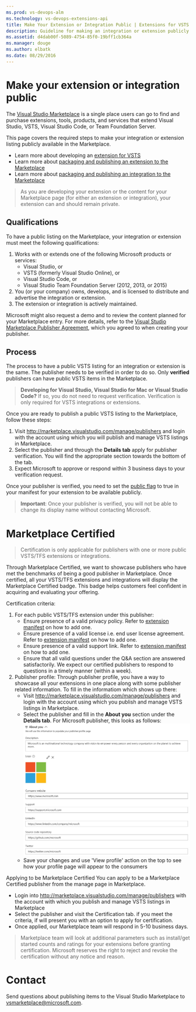 ```yaml
---
ms.prod: vs-devops-alm
ms.technology: vs-devops-extensions-api
title: Make Your Extension or Integration Public | Extensions for VSTS
description: Guideline for making an integration or extension publicly visible on the Visual Studio Marketplace
ms.assetid: d4dab00f-5089-4754-85f0-19bff1cb364a
ms.manager: douge
ms.author: elbatk
ms.date: 08/29/2016
---
```


# Make your extension or integration public

The [Visual Studio Marketplace](https://marketplace.visualstudio.com) is a single place users can go to find and purchase extensions, tools, products, and services that extend Visual Studio, VSTS, Visual Studio Code, or Team Foundation Server. 

This page covers the required steps to make your integration or extension listing publicly available in the Marketplace. 

* Learn more about developing an [extension for VSTS](../index.md)
* Learn more about [packaging and publishing an extension to the Marketplace](./overview.md)
* Learn more about [packaging and publishing an integration to the Marketplace](./integration.md)


> As you are developing your extension or the content for your Marketplace page (for either an extension or integration), your extension can and should remain private.

## Qualifications

To have a public listing on the Marketplace, your integration or extension must meet the following qualifications:

1. Works with or extends one of the following Microsoft products or services:
   * Visual Studio, or
   * VSTS (formerly Visual Studio Online), or
   * Visual Studio Code, or
   * Visual Studio Team Foundation Server (2012, 2013, or 2015)
2. You (or your company) owns, develops, and is licensed to distribute and advertise the integration or extension.
3. The extension or integration is actively maintained.

Microsoft might also request a demo and to review the content planned for your Marketplace entry. For more details, refer to the [Visual Studio Marketplace Publisher Agreement](http://aka.ms/vsmarketplace-agreement), which you agreed to when creating your publisher.

## Process

The process to have a public VSTS listing for an integration or extension is the same. The publisher needs to be verified in order to do so. Only **verified** publishers can have public VSTS items in the Marketplace.

> **Developing for Visual Studio, Visual Studio for Mac or Visual Studio Code?** If so, you do not need to request verification. Verification is only required for VSTS integrations or extensions.

Once you are ready to publish a public VSTS listing to the Marketplace, follow these steps:

1. Visit http://marketplace.visualstudio.com/manage/publishers and login with the account using which you will publish and manage VSTS listings in Marketplace.
2. Select the publisher and through the **Details tab** apply for publisher verification. You will find the appropriate section towards the bottom of the tab.
3. Expect Microsoft to approve or respond within 3 business days to your verification request.

Once your publisher is verified, you need to set the [public flag](../develop/manifest.md#public-flag) to true in your manifest for your extension to be available publicly.

> **Important**: Once your publisher is verified, you will not be able to change its display name without contacting Microsoft.

# Marketplace Certified
> Certification is only applicable for publishers with one or more public VSTS/TFS extensions or integrations.

Through Marketplace Certified, we want to showcase publishers who have met the benchmarks of being a good publisher in Marketplace. Once certified, all your VSTS/TFS extensions and integrations will display the Marketplace Certified badge. This badge helps customers feel confident in acquiring and evaluating your offering.

Certification criteria:

1. For each public VSTS/TFS extension under this publisher:
   * Ensure presence of a valid privacy policy. Refer to [extension manifest](../develop/manifest.md) on how to add one.
   * Ensure presence of a valid license i.e. end user license agreement. Refer to [extension manifest](../develop/manifest.md) on how to add one.
   * Ensure presence of a valid support link. Refer to [extension manifest](../develop/manifest.md) on how to add one.
   * Ensure that all valid questions under the Q&A section are answered satisfactorily. We expect our certified publishers to respond to questions in a timely manner (within a week).
2. Publisher profile:
Through publisher profile, you have a way to showcase all your extensions in one place along with some publisher related information. To fill in the informatiom which shows up there:
   * Visit http://marketplace.visualstudio.com/manage/publishers and login with the account using which you publish and manage VSTS listings in Marketplace.
   * Select the publisher and fill in the **About you** section under the **Details tab**. For Microsoft publisher, this looks as follows: 
     <img alt="MicrosoftDeatils" src="_img/MicrosoftAboutYouSection.jpg" />
   * Save your changes and use 'View profile' action on the top to see how your profile page will appear to the consumers

Applying to be Marketplace Certified
You can apply to be a Marketplace Certified publisher from the manage page in Marketplace.
* Login into http://marketplace.visualstudio.com/manage/publishers with the account with which you publish and manage VSTS listings in Marketplace
* Select the publisher and visit the Certification tab. if you meet the criteria, if will present you with an option to apply for certification.
* Once applied, our Marketplace team will respond in 5-10 business days.
> Marketplace team will look at additional parameters such as install/get started counts and ratings for your extensions before granting certification. Microsoft reserves the right to reject and revoke the certification without any notice and reason.

# Contact

Send questions about publishing items to the Visual Studio Marketplace to [vsmarketplace@microsoft.com](http://aka.ms/vsmarketplace-contact).
